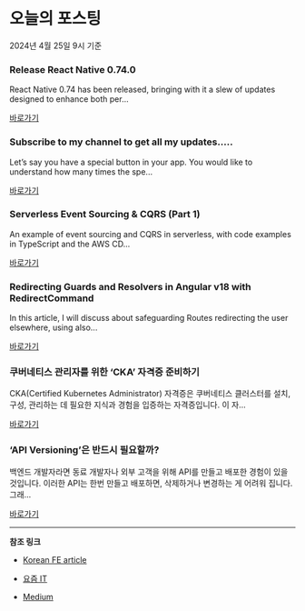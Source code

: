 # 오늘의 포스팅 
2024년 4월 25일 9시 기준 

### Release React Native 0.74.0 

 React Native 0.74 has been released, bringing with it a slew of updates designed to enhance both per... 

 [바로가기](https://medium.com/m/signin?actionUrl=https%3A%2F%2Fmedium.com%2F_%2Fbookmark%2Fp%2Ff343b96e8cbf&operation=register&redirect=https%3A%2F%2Fmedium.com%2F%40onix_react%2Frelease-react-native-0-74-0-f343b96e8cbf&source=---------0-84----------react------bookmark_preview----c3668680_0e7e_4981_afab_7f44def7d22d-------) 

### Subscribe to my channel to get all my updates….. 

 Let’s say you have a special button in your app. You would like to understand how many times the spe... 

 [바로가기](https://medium.com/m/signin?actionUrl=https%3A%2F%2Fmedium.com%2F_%2Fbookmark%2Fp%2F041b44b137e5&operation=register&redirect=https%3A%2F%2Fmedium.com%2F%40jayaraman.aswini%2Fsubscribe-to-my-channel-to-get-all-my-updates-041b44b137e5&source=---------0-84----------javascript------bookmark_preview----338bbfa7_c378_4295_b141_b684cf3dd3bc-------) 

### Serverless Event Sourcing & CQRS (Part 1) 

 An example of event sourcing and CQRS in serverless, with code examples in TypeScript and the AWS CD... 

 [바로가기](https://medium.com/m/signin?actionUrl=https%3A%2F%2Fmedium.com%2F_%2Fbookmark%2Fp%2F4e5968e77ece&operation=register&redirect=https%3A%2F%2Fblog.serverlessadvocate.com%2Fserverless-event-sourcing-cqrs-part-1-4e5968e77ece&source=---------0-84----------typescript------bookmark_preview----a76bb0ad_755d_45a2_8296_fec93f455d75-------) 

### Redirecting Guards and Resolvers in Angular v18 with RedirectCommand 

 In this article, I will discuss about safeguarding Routes redirecting the user elsewhere, using also... 

 [바로가기](https://medium.com/m/signin?actionUrl=https%3A%2F%2Fmedium.com%2F_%2Fbookmark%2Fp%2F7313100f85b0&operation=register&redirect=https%3A%2F%2Fmedium.com%2F%40davidepassafaro%2Fredirecting-guards-and-resolvers-in-angular-v18-with-redirectcommand-7313100f85b0&source=---------0-84----------frontend------bookmark_preview----fb62d2c3_6276_4b91_874e_a93ca27935ae-------) 

### 쿠버네티스 관리자를 위한 ‘CKA’ 자격증 준비하기 

 CKA(Certified Kubernetes Administrator) 자격증은 쿠버네티스 클러스터를 설치, 구성, 관리하는 데 필요한 지식과 경험을 입증하는 자격증입니다. 이 자... 

 [바로가기](https://yozm.wishket.com/magazine/detail/2556/) 

### ‘API Versioning’은 반드시 필요할까? 

 백엔드 개발자라면 동료 개발자나 외부 고객을 위해 API를 만들고 배포한 경험이 있을 것입니다. 이러한 API는 한번 만들고 배포하면, 삭제하거나 변경하는 게 어려워 집니다. 그래... 

 [바로가기](https://yozm.wishket.com/magazine/detail/2554/) 

---

**참조 링크**

- [Korean FE article](https://kofearticle.substack.com) 

- [요즘 IT](https://yozm.wishket.com/magazine) 

- [Medium](https://medium.com) 

